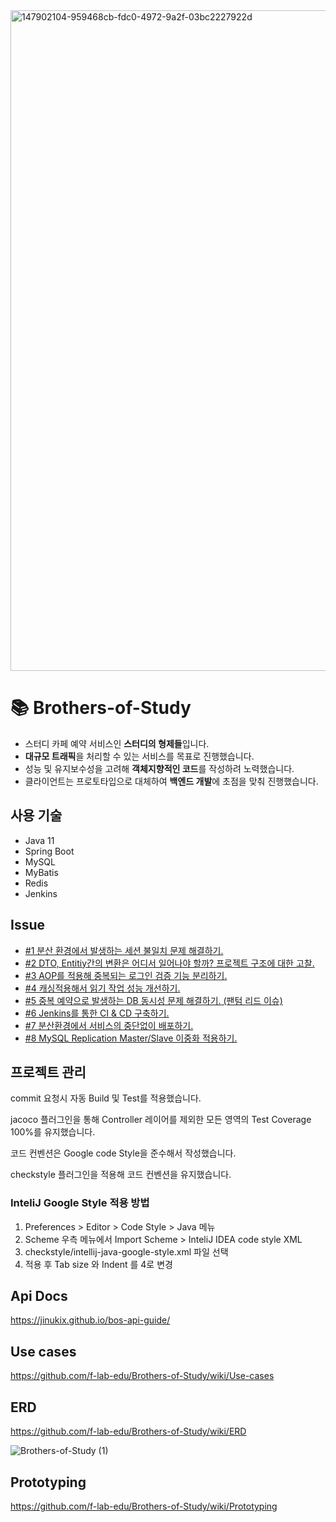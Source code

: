 <img width="1057" alt="147902104-959468cb-fdc0-4972-9a2f-03bc2227922d" src="https://user-images.githubusercontent.com/74256905/148158835-d8a3e76a-eb67-4340-bd55-621fa1e18c59.png">

# 📚 Brothers-of-Study
- 스터디 카페 예약 서비스인 **스터디의 형제들**입니다.
- **대규모 트래픽**을 처리할 수 있는 서비스를 목표로 진행했습니다. 
- 성능 및 유지보수성을 고려해 **객체지향적인 코드**를 작성하려 노력했습니다.
- 클라이언트는 프로토타입으로 대체하여 **백엔드 개발**에 초점을 맞춰 진행했습니다.

## 사용 기술
- Java 11
- Spring Boot
- MySQL
- MyBatis
- Redis
- Jenkins

## Issue

- [#1 분산 환경에서 발생하는 세션 불일치 문제 해결하기.](https://jinukix.tistory.com/127)
- [#2 DTO, Entitiy간의 변환은 어디서 일어나야 할까? 프로젝트 구조에 대한 고찰.](https://jinukix.tistory.com/135)
- [#3 AOP를 적용해 중복되는 로그인 검증 기능 분리하기.](https://jinukix.tistory.com/133)
- [#4 캐싱적용해서 읽기 작업 성능 개선하기.](https://jinukix.tistory.com/136)
- [#5 중복 예약으로 발생하는 DB 동시성 문제 해결하기. (팬텀 리드 이슈)](https://jinukix.tistory.com/137)
- [#6 Jenkins를 통한 CI & CD 구축하기.](https://jinukix.tistory.com/138)
- [#7 분산환경에서 서비스의 중단없이 배포하기.](https://jinukix.tistory.com/139)
- [#8 MySQL Replication Master/Slave 이중화 적용하기.](https://jinukix.tistory.com/140)

## 프로젝트 관리

commit 요청시 자동 Build 및 Test를 적용했습니다.

jacoco 플러그인을 통해 Controller 레이어를 제외한 모든 영역의 Test Coverage 100%를 유지했습니다.

코드 컨벤션은 Google code Style을 준수해서 작성했습니다.

checkstyle 플러그인을 적용해 코드 컨벤션을 유지했습니다.

### InteliJ Google Style 적용 방법

1. Preferences > Editor > Code Style > Java 메뉴
2. Scheme 우측 메뉴에서 Import Scheme > InteliJ IDEA code style XML
3. checkstyle/intellij-java-google-style.xml 파일 선택
4. 적용 후 Tab size 와 Indent 를 4로 변경

## Api Docs

<https://jinukix.github.io/bos-api-guide/>

## Use cases

<https://github.com/f-lab-edu/Brothers-of-Study/wiki/Use-cases>

## ERD

<https://github.com/f-lab-edu/Brothers-of-Study/wiki/ERD>

![Brothers-of-Study (1)](https://user-images.githubusercontent.com/74256905/149701721-660ed9aa-c8d8-4042-83bc-a05c51a5b761.png)

## Prototyping

<https://github.com/f-lab-edu/Brothers-of-Study/wiki/Prototyping>

